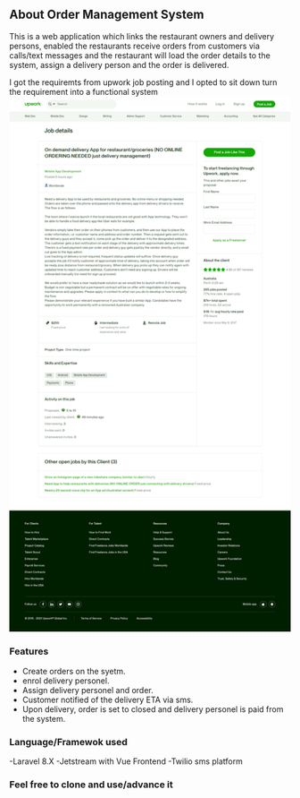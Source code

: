 
## About Order  Management System

This is a web application which links the restaurant owners and delivery persons, enabled the restaurants receive orders from customers via calls/text messages and the restaurant will load the order details to the system, assign a delivery person and the order is delivered.

I got the requiremts from upwork job posting and I opted to sit down turn the requirement into a functional system
![The project Requirements from Upwork](/public/img/project.png)
                                                                                                                                                                                                
### Features
- Create orders on the syetm.
- enrol delivery personel.
- Assign delivery personel and order.
- Customer notified of the delivery ETA via sms.
- Upon delivery, order is set to closed and delivery personel is paid from the system.

### Language/Framewok used
-Laravel  8.X
-Jetstream with Vue Frontend
-Twilio sms platform

### Feel free to clone and use/advance it 


